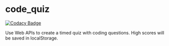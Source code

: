 # code_quiz

[![Codacy Badge](https://api.codacy.com/project/badge/Grade/1c45ae0b33364184a2e97fc7255889bd)](https://app.codacy.com/manual/thadkingcole/code_quiz?utm_source=github.com&utm_medium=referral&utm_content=thadkingcole/code_quiz&utm_campaign=Badge_Grade_Dashboard)

Use Web APIs to create a timed quiz with coding questions. High scores will be saved in localStorage.
